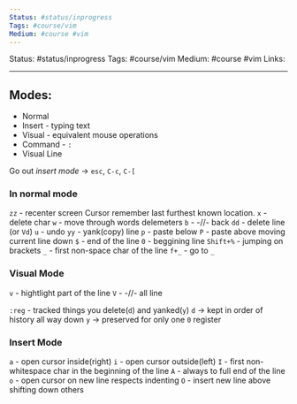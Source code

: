 ```yaml
---
Status: #status/inprogress
Tags: #course/vim
Medium: #course #vim 
---
```

Status: #status/inprogress
Tags: #course/vim
Medium: #course #vim 
Links:
___

## Modes:
- Normal
- Insert - typing text
- Visual - equivalent mouse operations
- Command - `:`
- Visual Line

Go out _insert mode_ -> `esc`, `C-c`, `C-[`

### In normal mode
`zz` - recenter screen
Cursor remember last furthest known location.
`x` - delete char
`w` - move through words delemeters
`b` - -//- back
`dd` - delete line (or `Vd`)
`u` - undo
`yy` - yank(copy) line
`p` - paste below
`P` - paste above moving current line down
`$` - end of the line
`0` - beggining line
`Shift+%` - jumping on brackets
`_` - first non-space char of the line
`f+_` - go to `_` 

### Visual Mode
`v` - hightlight part of the line
`V` - -//- all line

`:reg` - tracked things you delete(`d`) and yanked(`y`)
`d` -> kept in order of history all way down
`y` ->  preserved for only one `0` register

### Insert Mode
`a` - open cursor inside(right)
`i` - open cursor outside(left)
`I` - first non-whitespace char in the beginning of the line
`A` - always to full end of the line
`o` - open cursor on new line respects indenting
`O` - insert new line above shifting down others
